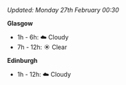 *Updated: Monday 27th February 00:30*

**Glasgow**

* 1h - 6h: :cloud: Cloudy
* 7h - 12h: :sunny: Clear

**Edinburgh**

* 1h - 12h: :cloud: Cloudy
